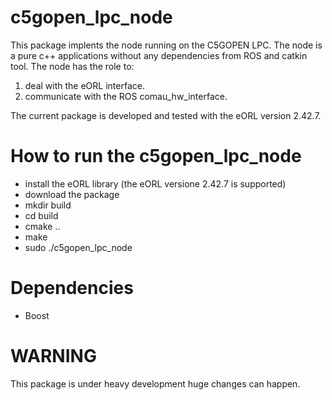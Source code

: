 # c5gopen_lpc_node

This package implents the node running on the C5GOPEN LPC. The node is a pure c++ applications without any dependencies from ROS and catkin tool.
The node has the role to:
1. deal with the eORL interface.
2. communicate with the ROS comau_hw_interface.

The current package is developed and tested with the eORL version 2.42.7.

# How to run the c5gopen_lpc_node
- install the eORL library (the eORL versione 2.42.7 is supported)
- download the package
- mkdir build
- cd build
- cmake ..
- make
- sudo ./c5gopen_lpc_node


# Dependencies
- Boost

# WARNING
 This package is under heavy development huge changes can happen.
